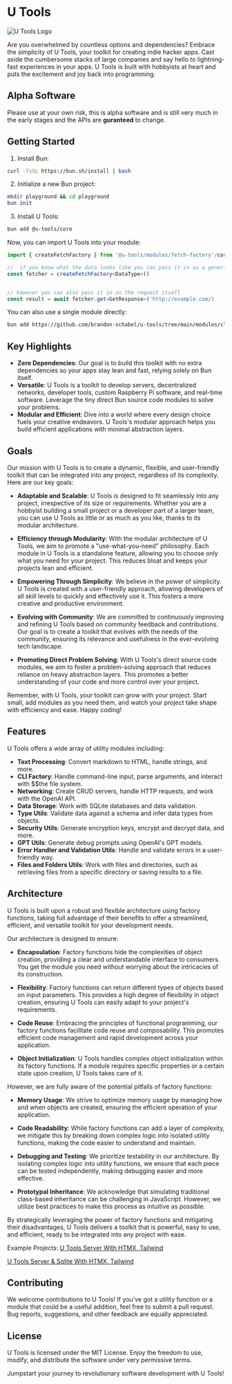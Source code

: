 # U Tools

![U Tools Logo](https://user-images.githubusercontent.com/18100375/231109092-34bdc552-dd37-413d-8eec-b9b668340b65.png)

Are you overwhelmed by countless options and dependencies? Embrace the simplicity of U Tools, your toolkit for creating indie hacker apps. Cast aside the cumbersome stacks of large companies and say hello to lightning-fast experiences in your apps. U Tools is built with hobbyists at heart and puts the excitement and joy back into programming.

## Alpha Software

Please use at your own risk, this is alpha software and is still very much in the early stages and the APIs are **guranteed** to change.

## Getting Started

1. Install Bun:

```bash
curl -fsSL https://bun.sh/install | bash
```

2. Initialize a new Bun project:

```bash
mkdir playground && cd playground
bun init 
```

3. Install U Tools:

```bash
bun add @u-tools/core
```

Now, you can import U Tools into your module:

```typescript
import { createFetchFactory } from '@u-tools/modules/fetch-factory'/core
```

```typescript
//  if you know what the data looks like you can pass it in as a generic here.
const fetcher = createFetchFactory<DataType>()


// however you can also pass it in on the request itsefl
const result = await fetcher.get<GetResponse>('http://example.com/)
```

You can also use a single module directly:

```bash
bun add https://github.com/brandon-schabel/u-tools/tree/main/modules/cli-factory
```

## Key Highlights

- **Zero Dependencies**: Our goal is to build this toolkit with no extra dependencies so your apps stay lean and fast, relying solely on Bun itself.
- **Versatile**: U Tools is a toolkit to develop servers, decentralized networks, developer tools, custom Raspberry Pi software, and real-time software. Leverage the tiny direct Bun source code modules to solve your problems.
- **Modular and Efficient**: Dive into a world where every design choice fuels your creative endeavors. U Tools's modular approach helps you build efficient applications with minimal abstraction layers.

## Goals

Our mission with U Tools is to create a dynamic, flexible, and user-friendly toolkit that can be integrated into any project, regardless of its complexity. Here are our key goals:

- **Adaptable and Scalable**: U Tools is designed to fit seamlessly into any project, irrespective of its size or requirements. Whether you are a hobbyist building a small project or a developer part of a larger team, you can use U Tools as little or as much as you like, thanks to its modular architecture.

- **Efficiency through Modularity**: With the modular architecture of U Tools, we aim to promote a "use-what-you-need" philosophy. Each module in U Tools is a standalone feature, allowing you to choose only what you need for your project. This reduces bloat and keeps your projects lean and efficient.

- **Empowering Through Simplicity**: We believe in the power of simplicity. U Tools is created with a user-friendly approach, allowing developers of all skill levels to quickly and effectively use it. This fosters a more creative and productive environment.

- **Evolving with Community**: We are committed to continuously improving and refining U Tools based on community feedback and contributions. Our goal is to create a toolkit that evolves with the needs of the community, ensuring its relevance and usefulness in the ever-evolving tech landscape.

- **Promoting Direct Problem Solving**: With U Tools's direct source code modules, we aim to foster a problem-solving approach that reduces reliance on heavy abstraction layers. This promotes a better understanding of your code and more control over your project.

Remember, with U Tools, your toolkit can grow with your project. Start small, add modules as you need them, and watch your project take shape with efficiency and ease. Happy coding!

## Features

U Tools offers a wide array of utility modules including:

- **Text Processing**: Convert markdown to HTML, handle strings, and more.
- **CLI Factory**: Handle command-line input, parse arguments, and interact with $$the file system.
- **Networking**: Create CRUD servers, handle HTTP requests, and work with the OpenAI API.
- **Data Storage**: Work with SQLite databases and data validation.
- **Type Utils**: Validate data against a schema and infer data types from objects.
- **Security Utils**: Generate encryption keys, encrypt and decrypt data, and more.
- **GPT Utils**: Generate debug prompts using OpenAI's GPT models.
- **Error Handler and Validation Utils**: Handle and validate errors in a user-friendly way.
- **Files and Folders Utils**: Work with files and directories, such as retrieving files from a specific directory or saving results to a file.

## Architecture

U Tools is built upon a robust and flexible architecture using factory functions, taking full advantage of their benefits to offer a streamlined, efficient, and versatile toolkit for your development needs.

Our architecture is designed to ensure:

- **Encapsulation**: Factory functions hide the complexities of object creation, providing a clear and understandable interface to consumers. You get the module you need without worrying about the intricacies of its construction.

- **Flexibility**: Factory functions can return different types of objects based on input parameters. This provides a high degree of flexibility in object creation, ensuring U Tools can easily adapt to your project's requirements.

- **Code Reuse**: Embracing the principles of functional programming, our factory functions facilitate code reuse and composability. This promotes efficient code management and rapid development across your application.

- **Object Initialization**: U Tools handles complex object initialization within its factory functions. If a module requires specific properties or a certain state upon creation, U Tools takes care of it.

However, we are fully aware of the potential pitfalls of factory functions:

- **Memory Usage**: We strive to optimize memory usage by managing how and when objects are created, ensuring the efficient operation of your application.

- **Code Readability**: While factory functions can add a layer of complexity, we mitigate this by breaking down complex logic into isolated utility functions, making the code easier to understand and maintain.

- **Debugging and Testing**: We prioritize testability in our architecture. By isolating complex logic into utility functions, we ensure that each piece can be tested independently, making debugging easier and more effective.

- **Prototypal Inheritance**: We acknowledge that simulating traditional class-based inheritance can be challenging in JavaScript. However, we utilize best practices to make this process as intuitive as possible.

By strategically leveraging the power of factory functions and mitigating their disadvantages, U Tools delivers a toolkit that is powerful, easy to use, and efficient, ready to be integrated into any project with ease.

Example Projects:
[U Tools Server With HTMX, Tailwind](https://github.com/brandon-schabel/htmx-with-u-tools)

[U Tools Server & Sqlite With HTMX, Tailwind](https://github.com/brandon-schabel/htmx-u-tools-sqlite)

## Contributing

We welcome contributions to U Tools! If you've got a utility function or a module that could be a useful addition, feel free to submit a pull request. Bug reports, suggestions, and other feedback are equally appreciated.

## License

U Tools is licensed under the MIT License. Enjoy the freedom to use, modify, and distribute the software under very permissive terms.

Jumpstart your journey to revolutionary software development with U Tools!
